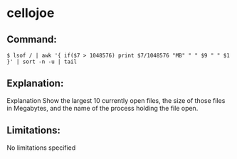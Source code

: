 # cellojoe

## Command:
```
$ lsof / | awk '{ if($7 > 1048576) print $7/1048576 "MB" " " $9 " " $1 }' | sort -n -u | tail
```

## Explanation:
Explanation
Show the largest 10 currently open files, the size of those files in Megabytes, and the name of the process holding the file open.

## Limitations:
No limitations specified

